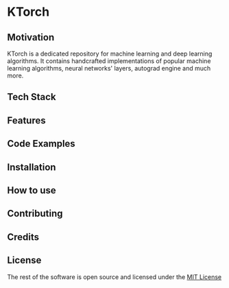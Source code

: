 # KTorch
## Motivation

KTorch is a dedicated repository for machine learning and deep learning algorithms. It contains handcrafted implementations of popular machine learning algorithms, neural networks' layers, autograd engine and much more.

## Tech Stack

## Features

## Code Examples

## Installation

## How to use

## Contributing

## Credits

## License
The rest of the software is open source and licensed under the [MIT License](https://opensource.org/license/mit/)
